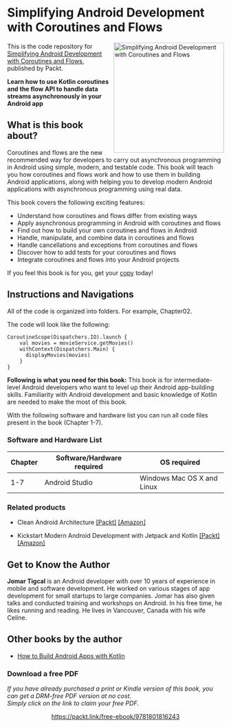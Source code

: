 # Simplifying Android Development with Coroutines and Flows

<a href="https://www.packtpub.com/product/simplifying-android-development-with-coroutines-and-flows/9781801816243"><img src="https://static.packt-cdn.com/products/9781801816243/cover/smaller" alt="Simplifying Android Development with Coroutines and Flows" height="256px" align="right"></a>

This is the code repository for [Simplifying Android Development with Coroutines and Flows](https://www.packtpub.com/product/simplifying-android-development-with-coroutines-and-flows/9781801816243), published by Packt.

**Learn how to use Kotlin coroutines and the flow API to handle data streams asynchronously in your Android app**

## What is this book about?
Coroutines and flows are the new recommended way for developers to carry out asynchronous programming in Android using simple, modern, and testable code. This book will teach you how coroutines and flows work and how to use them in building Android applications, along with helping you to develop modern Android applications with asynchronous programming using real data.

This book covers the following exciting features:
* Understand how coroutines and flows differ from existing ways
* Apply asynchronous programming in Android with coroutines and flows
* Find out how to build your own coroutines and flows in Android
* Handle, manipulate, and combine data in coroutines and flows
* Handle cancellations and exceptions from coroutines and flows
* Discover how to add tests for your coroutines and flows
* Integrate coroutines and flows into your Android projects

If you feel this book is for you, get your [copy](https://www.amazon.com/Simplifying-Android-Development-Coroutines-Flows-dp-1801816247/dp/1801816247/ref=mt_other?_encoding=UTF8&me=&qid=) today!


## Instructions and Navigations
All of the code is organized into folders. For example, Chapter02.

The code will look like the following:
```
CoroutineScope(Dispatchers.IO).launch {
    val movies = movieService.getMovies()
    withContext(Dispatchers.Main) {
      displayMovies(movies)
    }
}
```

**Following is what you need for this book:**
This book is for intermediate-level Android developers who want to level up their Android app-building skills. Familiarity with Android development and basic knowledge of Kotlin are needed to make the most of this book.

With the following software and hardware list you can run all code files present in the book (Chapter 1-7).

### Software and Hardware List
| Chapter | Software/Hardware required | OS required |
| -------- | ------------------------------------ | ----------------------------------- |
| 1-7 | Android Studio | Windows Mac OS X and Linux  |


### Related products
* Clean Android Architecture [[Packt]](https://www.packtpub.com/product/clean-android-architecture/9781803234588) [[Amazon]](https://www.amazon.com/Clean-Android-Architecture-decoupled-applications-dp-180323458X/dp/180323458X/ref=mt_other?_encoding=UTF8&me=&qid=)

* Kickstart Modern Android Development with Jetpack and Kotlin [[Packt]](https://www.packtpub.com/product/kickstart-modern-android-development-with-jetpack-and-kotlin/9781801811071) [[Amazon]](https://www.amazon.com/Kickstart-Modern-Android-Development-Jetpack/dp/1801811075)


## Get to Know the Author

**Jomar Tigcal**
is an Android developer with over 10 years of experience in mobile and software development. He worked on various stages of app development for small startups to large companies. Jomar has also given talks and conducted training and workshops on Android. In his free time, he likes running and reading. He lives in Vancouver, Canada with his wife Celine.


## Other books by the author
* [How to Build Android Apps with Kotlin](https://www.packtpub.com/product/how-to-build-android-apps-with-kotlin/9781838984113?_ga=2.143249015.356192373.1658578087-861421203.1658578087)
### Download a free PDF

 <i>If you have already purchased a print or Kindle version of this book, you can get a DRM-free PDF version at no cost.<br>Simply click on the link to claim your free PDF.</i>
<p align="center"> <a href="https://packt.link/free-ebook/9781801816243">https://packt.link/free-ebook/9781801816243 </a> </p>